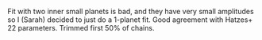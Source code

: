 Fit with two inner small planets is bad, and they have very small amplitudes so I (Sarah)
decided to just do a 1-planet fit. Good agreement with Hatzes+ 22 parameters. Trimmed first 50% of chains.